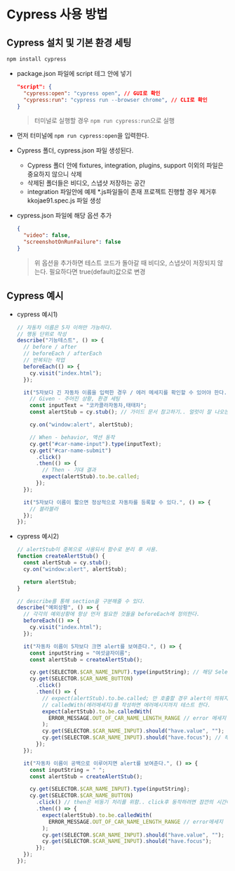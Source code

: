 # Cypress 사용 방법

## Cypress 설치 및 기본 환경 세팅

```bash
npm install cypress
```

- package.json 파일에 script 테그 안에 넣기

  ```json
  "script": {
    "cypress:open": "cypress open", // GUI로 확인
    "cypress:run": "cypress run --browser chrome", // CLI로 확인
  }
  ```

  > 터미널로 실행할 경우 `npm run cypress:run`으로 실행

- 먼저 터미널에 `npm run cypress:open`을 입력한다.
- Cypress 폴더, cypress.json 파일 생성된다.

  - Cypress 폴더 안에 fixtures, integration, plugins, support 이외의 파일은 중요하지 않으니 삭제
  - 삭제된 폴더들은 비디오, 스냅샷 저장하는 공간
  - integration 파일안에 예제 \*.js파일들이 존재 프로젝트 진행할 경우 제거후 kkojae91.spec.js 파일 생성

- cypress.json 파일에 해당 옵션 추가
  ```json
  {
    "video": false,
    "screenshotOnRunFailure": false
  }
  ```
  > 위 옵션을 추가하면 테스트 코드가 돌아갈 때 비디오, 스냅샷이 저장되지 않는다. 필요하다면 true(default)값으로 변경

## Cypress 예시

- cypress 예시1)

  ```javascript
  // 자동차 이름은 5자 이하만 가능하다.
  // 행동 단위로 작성
  describe("기능테스트", () => {
    // before / after
    // beforeEach / afterEach
    // 반복되는 작업
    beforeEach(() => {
      cy.visit("index.html");
    });

    it("5자보다 긴 자동차 이름을 입력한 경우 / 에러 메세지를 확인할 수 있어야 한다.", () => {
      // Given - 주어진 상황, 환경 세팅
      const inputText = "코카콜라자동차,태태차";
      const alertStub = cy.stub(); // 가이드 문서 참고하기.. 얼럿이 잘 나오는지 확인하기 위해 사용

      cy.on("window:alert", alertStub);

      // When - behavior, 액션 동작
      cy.get("#car-name-input").type(inputText);
      cy.get("#car-name-submit")
        .click()
        .then(() => {
          // Then - 기대 결과
          expect(alertStub).to.be.called;
        });
    });

    it("5자보다 이름이 짧으면 정상적으로 자동차를 등록할 수 있다.", () => {
      // 블라블라
    });
  });
  ```

- cypress 예시2)

  ```javascript
  // alertStub이 중복으로 사용되서 함수로 분리 후 사용.
  function createAlertStub() {
    const alertStub = cy.stub();
    cy.on("window:alert", alertStub);

    return alertStub;
  }

  // describe를 통해 section을 구분해줄 수 있다.
  describe("예외상황", () => {
    // 각각의 예외상황에 항상 먼저 필요한 것들을 beforeEach에 정의한다.
    beforeEach(() => {
      cy.visit("index.html");
    });

    it("자동차 이름이 5자보다 크면 alert를 보여준다.", () => {
      const inputString = "여섯글자이름";
      const alertStub = createAlertStub();

      cy.get(SELECTOR.$CAR_NAME_INPUT).type(inputString); // 해당 Selector에 input값이 들어간다. type(인풋값)으로 작성
      cy.get(SELECTOR.$CAR_NAME_BUTTON)
        .click()
        .then(() => {
          // expect(alertStub).to.be.called; 만 호출할 경우 alert이 띄워지는지만 확인할 수 있다.
          // calledWith(에러메세지)를 작성하면 에러메시지까지 테스트 한다.
          expect(alertStub).to.be.calledWith(
            ERROR_MESSAGE.OUT_OF_CAR_NAME_LENGTH_RANGE // error 메세지
          );
          cy.get(SELECTOR.$CAR_NAME_INPUT).should("have.value", ""); // 해당 Selector에 value 값이 '' 공백이여야 한다.
          cy.get(SELECTOR.$CAR_NAME_INPUT).should("have.focus"); // 해당 Selector에 focus가 가야 한다.
        });
    });

    it("자동차 이름이 공백으로 이루어지면 alert를 보여준다.", () => {
      const inputString = " ";
      const alertStub = createAlertStub();

      cy.get(SELECTOR.$CAR_NAME_INPUT).type(inputString);
      cy.get(SELECTOR.$CAR_NAME_BUTTON)
        .click() // then은 비동기 처리를 위함.. click후 동작하려면 잠깐의 시간이 필요하기 때문에 then을 사용한다.
        .then(() => {
          expect(alertStub).to.be.calledWith(
            ERROR_MESSAGE.OUT_OF_CAR_NAME_LENGTH_RANGE // error메세지
          );
          cy.get(SELECTOR.$CAR_NAME_INPUT).should("have.value", "");
          cy.get(SELECTOR.$CAR_NAME_INPUT).should("have.focus");
        });
    });
  });
  ```
